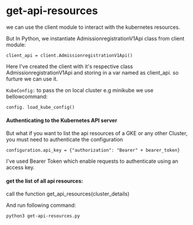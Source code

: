 # get-api-resources
we can use the client module to interact with the kubernetes resources. 

But In Python, we instantiate AdmissionregistrationV1Api class from client module:

`client_api = client.AdmissionregistrationV1Api()`         

Here I've created the client with it's respective class AdmissionregistrationV1Api
and storing in a var named as client_api. so furture we can use it.

`KubeConfig:` to pass the on local cluster e.g minikube we use bellowcommand: 

`config. load_kube_config()`

#### Authenticating to the Kubernetes API server

But what if you want to list the  api resources of a GKE or any other  Cluster, you must need to authenticate the configuration

`configuration.api_key = {"authorization": "Bearer" + bearer_token}` 

I've used Bearer Token which enable requests to authenticate using an access key.

#### get the list of all api resources:

call the function get_api_resources(cluster_details)

And run following command:

`python3 get-api-resources.py`

